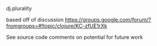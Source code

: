 dj.plurality

based off of discussion
https://groups.google.com/forum/?fromgroups=#!topic/clojure/KC-zfUE1rXk

See source code comments on potential for future work